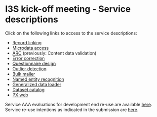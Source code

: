 # I3S kick-off meeting - Service descriptions

Click on the following links to access to the service descriptions:

  - [Record linking](record-linking-service.md)
  - [Microdata access](microdata-access-service.md)
  - [ARC](arc-kickoff.md) (previously: Content data validation)
  - [Error correction](error-correction-service.md)
  - [Questionnaire design](questionnaire-design-service.md)
  - [Outlier detection](outlier-detection-service.md)
  - [Bulk mailer](bulk-mailer-service.md)
  - [Named entity recognition](ner-service.md)
  - [Generalized data loader](data-loader-service.md)
  - [Dataset catalog](SCB%20-%20Service%20description%20Dataset%20catalog.md)
  - [PX web](SCB%20-%20Service%20Description%20PX-Web.md)

Service AAA evaluations for development end re-use are available [here](service-aaa.md).
Service re-use intentions as indicated in the submission are [here](service-reuse.md).